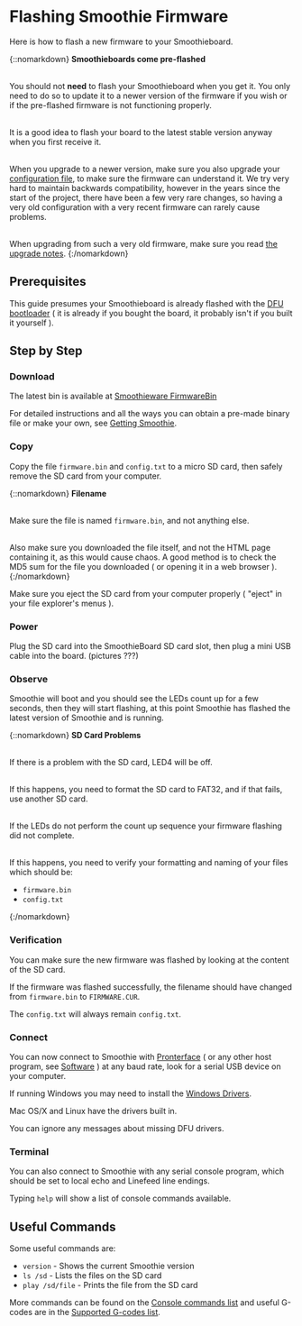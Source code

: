 
# Flashing Smoothie Firmware

Here is how to flash a new firmware to your Smoothieboard.


{::nomarkdown}
<sl-alert variant="neutral" open>
  <sl-icon slot="icon" name="info-circle"></sl-icon>
  <strong>Smoothieboards come pre-flashed</strong><br><br>

  You should not <strong>need</strong> to flash your Smoothieboard when you get it. You only need to do so to update it to a newer version of the firmware if you wish or if the pre-flashed firmware is not functioning properly.<br><br>

  It is a good idea to flash your board to the latest stable version anyway when you first receive it.<br><br>

  When you upgrade to a newer version, make sure you also upgrade your <a href="configuring-smoothie">configuration file</a>, to make sure the firmware can understand it. We try very hard to maintain backwards compatibility, however in the years since the start of the project, there have been a few very rare changes, so having a very old configuration with a very recent firmware can rarely cause problems.<br><br>

  When upgrading from such a very old firmware, make sure you read <a href="https://github.com/smoothieware/smoothieware/blob/edge/upgrade-notes.md">the upgrade notes</a>.
</sl-alert>
{:/nomarkdown}

## Prerequisites

This guide presumes your Smoothieboard is already flashed with the [DFU bootloader](flashing-the-bootloader) ( it is already if you bought the board, it probably isn't if you built it yourself ).


## Step by Step

### Download

The latest bin is available at [Smoothieware FirmwareBin](https://github.com/Smoothieware/Smoothieware/tree/edge/FirmwareBin)

For detailed instructions and all the ways you can obtain a pre-made binary file or make your own, see [Getting Smoothie](getting-smoothie).


### Copy

Copy the file `firmware.bin` and `config.txt` to a micro SD card, then safely remove the SD card from your computer.

{::nomarkdown}
<sl-alert variant="warning" open>
  <sl-icon slot="icon" name="exclamation-triangle"></sl-icon>
  <strong>Filename</strong><br><br>

  Make sure the file is named <code>firmware.bin</code>, and not anything else.<br><br>

  Also make sure you downloaded the file itself, and not the HTML page containing it, as this would cause chaos. A good method is to check the MD5 sum for the file you downloaded ( or opening it in a web browser ).
</sl-alert>
{:/nomarkdown}

Make sure you eject the SD card from your computer properly ( "eject" in your file explorer's menus ).

### Power

Plug the SD card into the SmoothieBoard SD card slot, then plug a mini USB cable into the board. (pictures ???)

### Observe

Smoothie will boot and you should see the LEDs count up for a few seconds, then they will start flashing, at this point Smoothie has flashed the latest version of Smoothie and is running.

{::nomarkdown}
<sl-alert variant="neutral" open>
  <sl-icon slot="icon" name="info-circle"></sl-icon>
  <strong>SD Card Problems</strong><br><br>

  If there is a problem with the SD card, LED4 will be off.<br><br>

  If this happens, you need to format the SD card to FAT32, and if that fails, use another SD card.<br><br>

  If the LEDs do not perform the count up sequence your firmware flashing did not complete.<br><br>

  If this happens, you need to verify your formatting and naming of your files which should be:
  <ul>
    <li><code>firmware.bin</code></li>
    <li><code>config.txt</code></li>
  </ul>
</sl-alert>
{:/nomarkdown}

### Verification

You can make sure the new firmware was flashed by looking at the content of the SD card.

If the firmware was flashed successfully, the filename should have changed from `firmware.bin` to `FIRMWARE.CUR`.

The `config.txt` will always remain `config.txt`.

### Connect

You can now connect to Smoothie with [Pronterface](pronterface) ( or any other host program, see [Software](software) ) at any baud rate, look for a serial USB device on your computer.

If running Windows you may need to install the [Windows Drivers](windows-drivers).

Mac OS/X and Linux have the drivers built in.

You can ignore any messages about missing DFU drivers.

### Terminal

You can also connect to Smoothie with any serial console program, which should be set to local echo and Linefeed line endings.

Typing `help` will show a list of console commands available.

## Useful Commands

Some useful commands are:

- `version` - Shows the current Smoothie version
- `ls /sd` - Lists the files on the SD card
- `play /sd/file` - Prints the file from the SD card

More commands can be found on the [Console commands list](console-commands) and useful G-codes are in the [Supported G-codes list](supported-g-codes).
